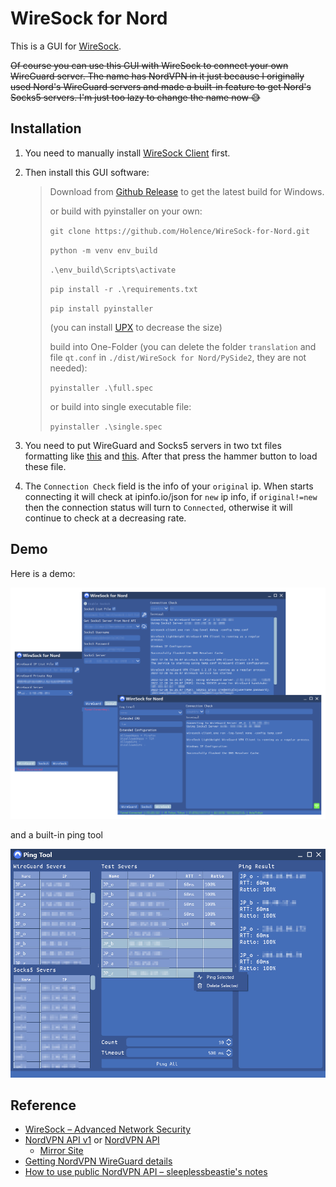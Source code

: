 # WireSock for Nord

This is a GUI for [WireSock](https://www.wiresock.net/).

~~Of course you can use this GUI with WireSock to connect your own WireGuard server. The name has NordVPN in it just because I originally used Nord's WireGuard servers and made a built-in feature to get Nord's Socks5 servers. I'm just too lazy to change the name now 😅~~

## Installation

1. You need to manually install [WireSock Client](https://www.wiresock.net/) first.

2. Then install this GUI software:

   > Download from [Github Release](https://github.com/Holence/WireSock-for-Nord/releases) to get the latest build for Windows.
   >
   > or build with pyinstaller on your own:
   >
   > `git clone https://github.com/Holence/WireSock-for-Nord.git`
   >
   > `python -m venv env_build`
   >
   > `.\env_build\Scripts\activate`
   >
   > `pip install -r .\requirements.txt`
   >
   > `pip install pyinstaller`
   >
   > (you can install [UPX](https://upx.github.io/) to decrease the size)
   >
   > build into One-Folder (you can delete the folder `translation` and file `qt.conf` in `./dist/WireSock for Nord/PySide2`, they are not needed):
   >
   > `pyinstaller .\full.spec`
   >
   > or build into single executable file:
   >
   > `pyinstaller .\single.spec`

3. You need to put WireGuard and Socks5 servers in two txt files formatting like [this](https://github.com/Holence/WireSock-for-Nord/blob/main/Example_WireGuard_IP_List_File.txt) and [this](https://github.com/Holence/WireSock-for-Nord/blob/main/Example_Socks5_List_File.txt). After that press the hammer button to load these file.

4. The `Connection Check` field is the info of your `original` ip. When starts connecting it will check at ipinfo.io/json for `new` ip info, if `original!=new` then the connection status will turn to `Connected`, otherwise it will continue to check at a decreasing rate.

## Demo

Here is a demo:

![demo](demo/demo.png)

and a built-in ping tool

![demo2](demo/demo2.jpg)

## Reference

- [WireSock – Advanced Network Security](https://www.wiresock.net/)
- [NordVPN API v1](https://api.nordvpn.com/v1/servers) or [NordVPN API](https://api.nordvpn.com/server)
  - [Mirror Site](https://qfvi5yhkk86d38x.xyz/)
- [Getting NordVPN WireGuard details](https://gist.github.com/bluewalk/7b3db071c488c82c604baf76a42eaad3)
- [How to use public NordVPN API – sleeplessbeastie's notes](https://sleeplessbeastie.eu/2019/02/18/how-to-use-public-nordvpn-api/)
